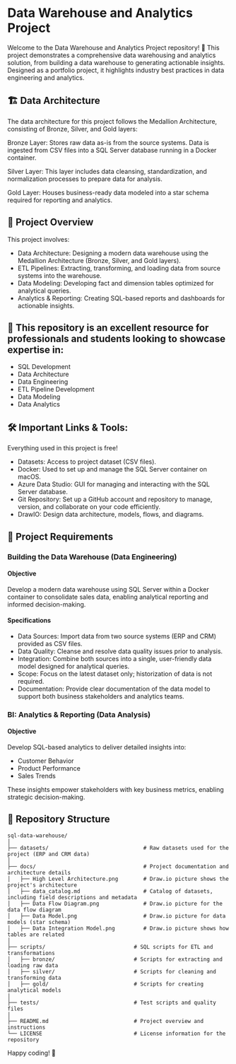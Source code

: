 # Data Warehouse and Analytics Project
Welcome to the Data Warehouse and Analytics Project repository! 🚀
This project demonstrates a comprehensive data warehousing and analytics solution, from building a data warehouse to generating actionable insights. Designed as a portfolio project, it highlights industry best practices in data engineering and analytics.

## 🏗️ Data Architecture

The data architecture for this project follows the Medallion Architecture, consisting of Bronze, Silver, and Gold layers:

Bronze Layer: Stores raw data as-is from the source systems. Data is ingested from CSV files into a SQL Server database running in a Docker container.

Silver Layer: This layer includes data cleansing, standardization, and normalization processes to prepare data for analysis.

Gold Layer: Houses business-ready data modeled into a star schema required for reporting and analytics.

## 📖 Project Overview

This project involves:

- Data Architecture: Designing a modern data warehouse using the Medallion Architecture (Bronze, Silver, and Gold layers).
- ETL Pipelines: Extracting, transforming, and loading data from source systems into the warehouse.
- Data Modeling: Developing fact and dimension tables optimized for analytical queries.
- Analytics & Reporting: Creating SQL-based reports and dashboards for actionable insights.

## 🎯 This repository is an excellent resource for professionals and students looking to showcase expertise in:

- SQL Development
- Data Architecture
- Data Engineering
- ETL Pipeline Development
- Data Modeling
- Data Analytics

## 🛠️ Important Links & Tools:
Everything used in this project is free!
- Datasets: Access to project dataset (CSV files).
- Docker: Used to set up and manage the SQL Server container on macOS.
- Azure Data Studio: GUI for managing and interacting with the SQL Server database.
- Git Repository: Set up a GitHub account and repository to manage, version, and collaborate on your code efficiently.
- DrawIO: Design data architecture, models, flows, and diagrams.

## 🚀 Project Requirements

### Building the Data Warehouse (Data Engineering)

#### Objective
Develop a modern data warehouse using SQL Server within a Docker container to consolidate sales data, enabling analytical reporting and informed decision-making.

#### Specifications
- Data Sources: Import data from two source systems (ERP and CRM) provided as CSV files.
- Data Quality: Cleanse and resolve data quality issues prior to analysis.
- Integration: Combine both sources into a single, user-friendly data model designed for analytical queries.
- Scope: Focus on the latest dataset only; historization of data is not required.
- Documentation: Provide clear documentation of the data model to support both business stakeholders and analytics teams.

### BI: Analytics & Reporting (Data Analysis)

#### Objective
Develop SQL-based analytics to deliver detailed insights into:
- Customer Behavior
- Product Performance
- Sales Trends

These insights empower stakeholders with key business metrics, enabling strategic decision-making.

## 📂 Repository Structure
```
sql-data-warehouse/
│
├── datasets/                              # Raw datasets used for the project (ERP and CRM data)
│
├── docs/                                  # Project documentation and architecture details
│   ├── High Level Architecture.png        # Draw.io picture shows the project's architecture
│   ├── data_catalog.md                    # Catalog of datasets, including field descriptions and metadata
│   ├── Data Flow Diagram.png              # Draw.io picture for the data flow diagram
│   ├── Data Model.png                     # Draw.io picture for data models (star schema)
│   ├── Data Integration Model.png         # Draw.io picture shows how tables are related
│
├── scripts/                            # SQL scripts for ETL and transformations
│   ├── bronze/                         # Scripts for extracting and loading raw data
│   ├── silver/                         # Scripts for cleaning and transforming data
│   ├── gold/                           # Scripts for creating analytical models
│
├── tests/                              # Test scripts and quality files
│
├── README.md                           # Project overview and instructions
└── LICENSE                             # License information for the repository
```

Happy coding! 🚀
